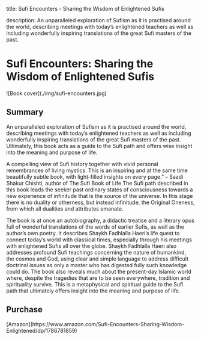 title: Sufi Encounters - Sharing the Wisdom of Enlightened Sufis

description: An unparalleled exploration of Sufism as it is practised around the world, describing meetings with today’s enlightened teachers as well as including wonderfully inspiring translations of the great Sufi masters of the past.

# Sufi Encounters: Sharing the Wisdom of Enlightened Sufis

<div markdown="1" class="cover-image">
![Book cover](./img/sufi-encounters.jpg)
</div>

## Summary

An unparalleled exploration of Sufism as it is practised around the world, describing meetings with today’s enlightened teachers as well as including wonderfully inspiring translations of the great Sufi masters of the past. Ultimately, this book acts as a guide to the Sufi path and offers wise insight into the meaning and purpose of life.

A compelling view of Sufi history together with vivid personal remembrances of living mystics. This is an inspiring and at the same time beautifully subtle book, with light-filled insights on every page.” – Saadi Shakur Chishti, author of The Sufi Book of Life The Sufi path described in this book leads the seeker past ordinary states of consciousness towards a new experience of infinitude that is the source of the universe. In this stage there is no duality or otherness, but instead infinitude, the Original Oneness, from which all dualities and attributes emanate.

The book is at once an autobiography, a didactic treatise and a literary opus full of wonderful translations of the words of earlier Sufis, as well as the author’s own poetry. It describes Shaykh Fadhlalla Haeri’s life quest to connect today’s world with classical times, especially through his meetings with enlightened Sufis all over the globe. Shaykh Fadhlalla Haeri also addresses profound Sufi teachings concerning the nature of humankind, the cosmos and God, using clear and simple language to address difficult doctrinal issues as only a master who has digested fully such knowledge could do. The book also reveals much about the present-day Islamic world where, despite the tragedies that are to be seen everywhere, tradition and spirituality survive. This is a metaphysical and spiritual guide to the Sufi path that ultimately offers insight into the meaning and purpose of life.

## Purchase

<div markdown="3" class="purchase-link">
[Amazon](https://www.amazon.com/Sufi-Encounters-Sharing-Wisdom-Enlightened/dp/1786781859)
</div>